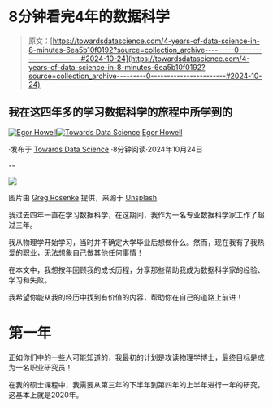 # 8分钟看完4年的数据科学

> 原文：[https://towardsdatascience.com/4-years-of-data-science-in-8-minutes-6ea5b10f0192?source=collection_archive---------0-----------------------#2024-10-24](https://towardsdatascience.com/4-years-of-data-science-in-8-minutes-6ea5b10f0192?source=collection_archive---------0-----------------------#2024-10-24)

## 我在这四年多的学习数据科学的旅程中所学到的

[](https://medium.com/@egorhowell?source=post_page---byline--6ea5b10f0192--------------------------------)[![Egor Howell](../Images/1f796e828f1625440467d01dcc3e40cd.png)](https://medium.com/@egorhowell?source=post_page---byline--6ea5b10f0192--------------------------------)[](https://towardsdatascience.com/?source=post_page---byline--6ea5b10f0192--------------------------------)[![Towards Data Science](../Images/a6ff2676ffcc0c7aad8aaf1d79379785.png)](https://towardsdatascience.com/?source=post_page---byline--6ea5b10f0192--------------------------------) [Egor Howell](https://medium.com/@egorhowell?source=post_page---byline--6ea5b10f0192--------------------------------)

·发布于 [Towards Data Science](https://towardsdatascience.com/?source=post_page---byline--6ea5b10f0192--------------------------------) ·8分钟阅读·2024年10月24日

--

![](../Images/1332102ffa6d94702db75565f7921f14.png)

图片由 [Greg Rosenke](https://unsplash.com/@greg_rosenke?utm_source=medium&utm_medium=referral) 提供，来源于 [Unsplash](https://unsplash.com/?utm_source=medium&utm_medium=referral)

我过去四年一直在学习数据科学，在这期间，我作为一名专业数据科学家工作了超过三年。

我从物理学开始学习，当时并不确定大学毕业后想做什么。然而，现在我有了我热爱的职业，无法想象自己做其他任何事情！

在本文中，我想按年回顾我的成长历程，分享那些帮助我成为数据科学家的经验、学习和失败。

我希望你能从我的经历中找到有价值的内容，帮助你在自己的道路上前进！

# 第一年

正如你们中的一些人可能知道的，我最初的计划是攻读物理学博士，最终目标是成为一名职业研究员！

在我的硕士课程中，我需要从第三年的下半年到第四年的上半年进行一年的研究。这基本上就是2020年。
